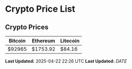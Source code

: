 # Crypto Price List

## Crypto Prices
| Bitcoin | Ethereum | Litecoin |
| ------- | -------- | -------- |
| $92965 | $1753.92 | $84.16 |
**Last Updated:** 2025-04-22 22:26 UTC
**Last Updated:** $DATE$
